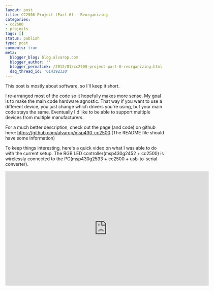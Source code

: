 ```yaml
---
layout: post
title: CC2500 Project (Part 6) - Reorganizing
categories:
- cc2500
- projects
tags: []
status: publish
type: post
comments: true
meta:
  blogger_blog: blog.alvarop.com
  blogger_author: ''
  blogger_permalink: /2012/01/cc2500-project-part-6-reorganizing.html
  dsq_thread_id: '614392320'
---
```

This post is mostly about software, so I'll keep it short.

I re-arranged most of the code so it hopefully makes more sense. My goal is to make the main code hardware agnostic. That way if you want to use a different device, you just change which drivers you're using, but your main code stays the same. Eventually I'd like to be able to support multiple devices from multiple manufacturers.

For a much better description, check out the page (and code) on github here: <a href="https://github.com/alvarop/msp430-cc2500" target="_blank">https://github.com/alvarop/msp430-cc2500</a>
(The README file should have some information)

To keep things interesting, here's a quick video on what I was able to do with the current setup. The RGB LED controller(msp430g2452 + cc2500) is wirelessly connected to the PC(msp430g2533 + cc2500 + usb-to-serial converter).

<div style="text-align: center;"><iframe allowfullscreen="" frameborder="0" height="360" src="http://www.youtube.com/embed/H0OEqm4yeYM" width="640"></iframe></div>

